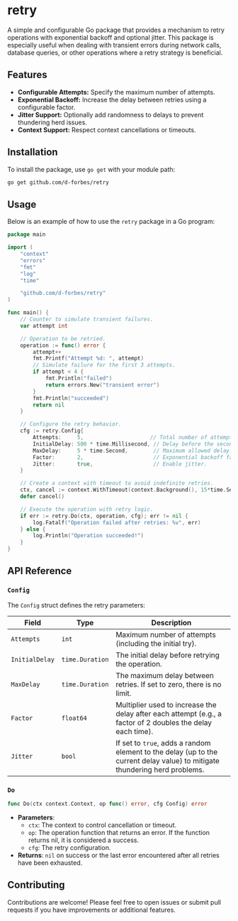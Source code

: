 # retry

A simple and configurable Go package that provides a mechanism to retry operations with exponential backoff and optional jitter. This package is especially useful when dealing with transient errors during network calls, database queries, or other operations where a retry strategy is beneficial.

## Features

- **Configurable Attempts:** Specify the maximum number of attempts.
- **Exponential Backoff:** Increase the delay between retries using a configurable factor.
- **Jitter Support:** Optionally add randomness to delays to prevent thundering herd issues.
- **Context Support:** Respect context cancellations or timeouts.

## Installation

To install the package, use `go get` with your module path:

```bash
go get github.com/d-forbes/retry
```

## Usage

Below is an example of how to use the `retry` package in a Go program:

```go
package main

import (
	"context"
	"errors"
	"fmt"
	"log"
	"time"

	"github.com/d-forbes/retry"
)

func main() {
	// Counter to simulate transient failures.
	var attempt int

	// Operation to be retried.
	operation := func() error {
		attempt++
		fmt.Printf("Attempt %d: ", attempt)
		// Simulate failure for the first 3 attempts.
		if attempt < 4 {
			fmt.Println("failed")
			return errors.New("transient error")
		}
		fmt.Println("succeeded")
		return nil
	}

	// Configure the retry behavior.
	cfg := retry.Config{
		Attempts:     5,                     // Total number of attempts.
		InitialDelay: 500 * time.Millisecond, // Delay before the second attempt.
		MaxDelay:     5 * time.Second,        // Maximum allowed delay.
		Factor:       2,                      // Exponential backoff factor.
		Jitter:       true,                   // Enable jitter.
	}

	// Create a context with timeout to avoid indefinite retries.
	ctx, cancel := context.WithTimeout(context.Background(), 15*time.Second)
	defer cancel()

	// Execute the operation with retry logic.
	if err := retry.Do(ctx, operation, cfg); err != nil {
		log.Fatalf("Operation failed after retries: %v", err)
	} else {
		log.Println("Operation succeeded!")
	}
}
```

## API Reference
### `Config`
The `Config` struct defines the retry parameters:

| Field          | Type            | Description                                                                                                                                         |
| -------------- | --------------- | --------------------------------------------------------------------------------------------------------------------------------------------------- |
| `Attempts`     | `int`           | Maximum number of attempts (including the initial try).                                                                                           |
| `InitialDelay` | `time.Duration` | The initial delay before retrying the operation.                                                                                                  |
| `MaxDelay`     | `time.Duration` | The maximum delay between retries. If set to zero, there is no limit.                                                                               |
| `Factor`       | `float64`       | Multiplier used to increase the delay after each attempt (e.g., a factor of 2 doubles the delay each time).                                          |
| `Jitter`       | `bool`          | If set to `true`, adds a random element to the delay (up to the current delay value) to mitigate thundering herd problems.                            |

### `Do`
```go
func Do(ctx context.Context, op func() error, cfg Config) error
```

- **Parameters**:
    - `ctx`: The context to control cancellation or timeout.
    - `op`: The operation function that returns an error. If the function returns nil, it is considered a success.
    - `cfg`: The retry configuration.
- **Returns**: `nil` on success or the last error encountered after all retries have been exhausted.

## Contributing

Contributions are welcome! Please feel free to open issues or submit pull requests if you have improvements or additional features.